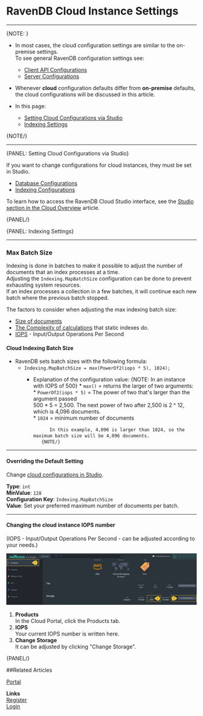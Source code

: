 # RavenDB Cloud Instance Settings
---

{NOTE: }

* In most cases, the cloud configuration settings are similar to the on-premise settings.  
  To see general RavenDB configuration settings see: 
   * [Client API Configurations](../client-api/configuration/conventions) 
   * [Server Configurations](../server/configuration/configuration-options) 

* Whenever **cloud** configuration defaults differ from **on-premise** defaults, 
  the cloud configurations will be discussed in this article.

* In this page:  
   * [Setting Cloud Configurations via Studio](../cloud/cloud-settings#setting-cloud-configurations-via-studio)
   * [Indexing Settings](../cloud/cloud-settings#indexing-settings)

{NOTE/}

---


{PANEL: Setting Cloud Configurations via Studio}

If you want to change configurations for cloud instances, they must be set in Studio. 

* [Database Configurations](../studio/database/settings/database-settings)
* [Indexing Configurations](../studio/database/indexes/create-map-index#configuration)

To learn how to access the RavenDB Cloud Studio interface, see the [Studio section in the Cloud Overview](../cloud/cloud-overview#ravendb-studio---graphic-user-interface) article.

{PANEL/}

{PANEL: Indexing Settings}

---

### Max Batch Size
Indexing is done in batches to make it possible to adjust the number of documents that an index processes at a time.  
Adjusting the `Indexing.MapBatchSize` configuration can be done to prevent exhausting system resources.  
If an index processes a collection in a few batches, it will continue each new batch where the previous batch stopped.  

The factors to consider when adjusting the max indexing batch size:

* [Size of documents](https://ravendb.net/articles/dealing-with-large-documents-100-mb#:~:text=RavenDB%20can%20handle%20large%20documents,isn't%20a%20practical%20one.)
* [The Complexity of calculations](../studio/database/indexes/indexing-performance#common-indexing-issues) that static indexes do.
* [IOPS](../cloud/cloud-settings#changing-the-iops-number) - Input/Output Operations Per Second

#### Cloud Indexing Batch Size 

* RavenDB sets batch sizes with the following formula:  
   * `Indexing.MapBatchSize = max(PowerOf2(iops * 5), 1024);`
      * Explanation of the configuration value:
              {NOTE: In an instance with IOPS of 500}
               * `max()` = returns the larger of two arguments:
                  * `PowerOf2(iops * 5)` = The power of two that's larger than the argument passed  
                    500 * 5 = 2,500. The next power of two after 2,500 is 2 ^ 12, which is 4,096 documents.  
                  * `1024` = minimum number of documents  
               
                  In this example, 4,096 is larger than 1024, so the maximum batch size will be 4,096 documents.
               {NOTE/}

---

#### Overriding the Default Setting

Change [cloud configurations in Studio](../studio/database/indexes/create-map-index#configuration).

**Type**: `int`  
**MinValue**: `128`  
**Configuration Key**: `Indexing.MapBatchSize`  
**Value**: Set your preferred maximum number of documents per batch.  

---

#### Changing the cloud instance IOPS number 

(IOPS - Input/Output Operations Per Second - can be adjusted according to your needs.)

  !["Find IOPS Number"](images\configuration-see-iops.png "Find IOPS Number")

   1. **Products**  
      In the Cloud Portal, click the Products tab.
   2. **IOPS**  
      Your current IOPS number is written here.  
   3. **Change Storage**  
      It can be adjusted by clicking "Change Storage". 

{PANEL/}


##Related Articles
  
[Portal](../cloud/portal/cloud-portal)  
  
**Links**  
[Register]( https://cloud.ravendb.net/user/register)  
[Login]( https://cloud.ravendb.net/user/login)  
  
